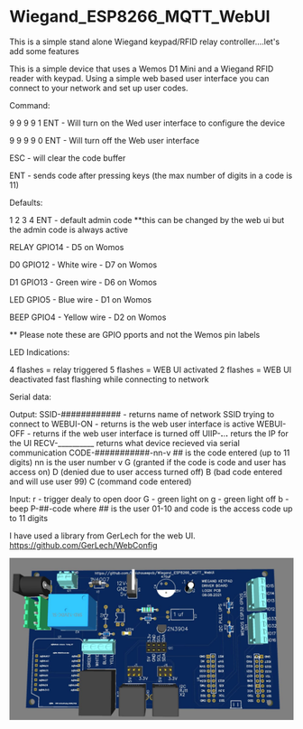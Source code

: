 # Wiegand_ESP8266_MQTT_WebUI
This is a simple stand alone Wiegand keypad/RFID relay controller....let's add some features

This is a simple device that uses a Wemos D1 Mini and a Wiegand RFID reader with keypad.  Using a simple web based user interface you can connect to your network and set up user codes.


Command:

9 9 9 9 1 ENT - Will turn on the Wed user interface to configure the device

9 9 9 9 0 ENT - Will turn off the Web user interface

ESC - will clear the code buffer

ENT - sends code after pressing keys (the max number of digits in a code is 11)


Defaults:

1 2 3 4 ENT - default admin code **this can be changed by the web ui but the admin code is always active


RELAY GPIO14 - D5 on Womos

D0    GPIO12 - White wire - D7 on Womos 

D1    GPIO13 - Green wire - D6 on Womos

LED   GPIO5  - Blue wire - D1 on Womos

BEEP  GPIO4  - Yellow wire - D2 on Womos

** Please note these are GPIO pports and not the Wemos pin labels


LED Indications:
 
4 flashes = relay triggered
5 flashes = WEB UI activated
2 flashes = WEB UI deactivated
fast flashing while connecting to network

Serial data:

Output:
SSID-############ - returns name of network SSID trying to connect to 
WEBUI-ON  - returns is the web user interface is active
WEBUI-OFF - returns if the web user interface is turned off
UIIP-__.__.__.__ returs the IP for the UI
RECV-__________ returns what device recieved via serial communication 
CODE-###########-nn-v  ## is the code entered (up to 11 digits)
                       nn is the user number
                       v  G (granted if the code is code and user has access on) 
                          D (denied due to user access turned off) 
                          B (bad code entered and will use user 99)
                          C (command code entered)

Input:
r - trigger dealy to open door
G - green light on
g - green light off
b - beep
P-##-code  where ## is the user 01-10 and code is the access code up to 11 digits

I have used a library from GerLech for the web UI.
https://github.com/GerLech/WebConfig

![GitHub Logo](https://github.com/logichousepcb/Wiegand_ESP8266_MQTT_WebUI/blob/main/Wiegand_ESP8266_MQTT_WebUI.JPG)
